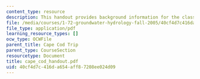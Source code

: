 ```yaml
---
content_type: resource
description: This handout provides background information for the class field trip.
file: /media/courses/1-72-groundwater-hydrology-fall-2005/40cf4d7c416da654aff87208ee024d09_cape_cod_handout.pdf
file_type: application/pdf
learning_resource_types: []
ocw_type: OCWFile
parent_title: Cape Cod Trip
parent_type: CourseSection
resourcetype: Document
title: cape_cod_handout.pdf
uid: 40cf4d7c-416d-a654-aff8-7208ee024d09
---
```

